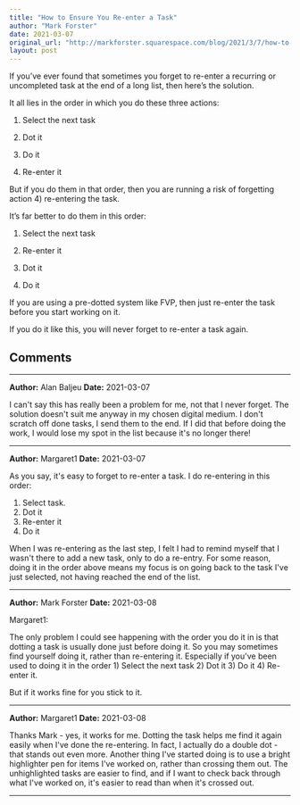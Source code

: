 ```yaml
---
title: "How to Ensure You Re-enter a Task"
author: "Mark Forster"
date: 2021-03-07
original_url: "http://markforster.squarespace.com/blog/2021/3/7/how-to-ensure-you-re-enter-a-task.html"
layout: post
---
```


If you’ve ever found that sometimes you forget to re-enter a recurring or uncompleted task at the end of a long list, then here’s the solution.

It all lies in the order in which you do these three actions:

1) Select the next task

2) Dot it

3) Do it

4) Re-enter it

But if you do them in that order, then you are running a risk of forgetting action 4) re-entering the task.

It’s far better to do them in this order:

1) Select the next task

2) Re-enter it

3) Dot it

4) Do it

If you are using a pre-dotted system like FVP, then just re-enter the task before you start working on it.

If you do it like this, you will never forget to re-enter a task again.


## Comments

---

**Author:** Alan Baljeu
**Date:** 2021-03-07

I can't say this has really been a problem for me, not that I never forget. The solution doesn't suit me anyway in my chosen digital medium. I don't scratch off done tasks, I send them to the end. If I did that before doing the work, I would lose my spot in the list because it's no longer there!

---

**Author:** Margaret1
**Date:** 2021-03-07

As you say, it's easy to forget to re-enter a task. I do re-entering in this order:  
  
1) Select task.  
2) Dot it  
3) Re-enter it  
4) Do it  
  
 When I was re-entering as the last step, I felt I had to remind myself that I wasn't there to add a new task, only to do a re-entry. For some reason, doing it in the order above means my focus is on going back to the task I've just selected, not having reached the end of the list.

---

**Author:** Mark Forster
**Date:** 2021-03-08

Margaret1:  
  
The only problem I could see happening with the order you do it in is that dotting a task is usually done just before doing it. So you may sometimes find yourself doing it, rather than re-entering it. Especially if you've been used to doing it in the order 1) Select the next task 2) Dot it 3) Do it 4) Re-enter it.   
  
But if it works fine for you stick to it.

---

**Author:** Margaret1
**Date:** 2021-03-08

Thanks Mark - yes, it works for me. Dotting the task helps me find it again easily when I've done the re-entering. In fact, I actually do a double dot - that stands out even more. Another thing I've started doing is to use a bright highlighter pen for items I've worked on, rather than crossing them out. The unhighlighted tasks are easier to find, and if I want to check back through what I've worked on, it's easier to read than when it's crossed out.

---
